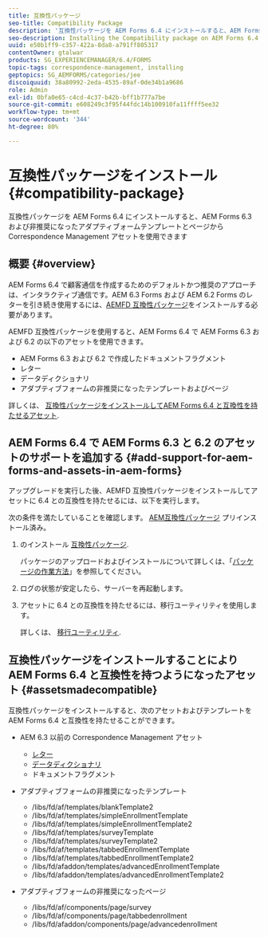 ```yaml
---
title: 互換性パッケージ
seo-title: Compatibility Package
description: '互換性パッケージを AEM Forms 6.4 にインストールすると、AEM Forms 6.3 および非推奨になったアダプティブォームテンプレートとページから Correspondence Management アセットを使用できます '
seo-description: Installing the Compatibility package on AEM Forms 6.4 allows you to use the Correspondence Management assets from AEM Forms 6.3 and deprecated adaptive forms templates and pages
uuid: e50b1ff9-c357-422a-8da8-a791ff805317
contentOwner: gtalwar
products: SG_EXPERIENCEMANAGER/6.4/FORMS
topic-tags: correspondence-management, installing
geptopics: SG_AEMFORMS/categories/jee
discoiquuid: 38a80992-2eda-4535-89af-0de34b1a9686
role: Admin
exl-id: 0bfa0e65-c4cd-4c37-b42b-bff1b777a7be
source-git-commit: e608249c3f95f44fdc14b100910fa11ffff5ee32
workflow-type: tm+mt
source-wordcount: '344'
ht-degree: 80%

---
```


# 互換性パッケージをインストール {#compatibility-package}

互換性パッケージを AEM Forms 6.4 にインストールすると、AEM Forms 6.3 および非推奨になったアダプティブォームテンプレートとページから Correspondence Management アセットを使用できます

## 概要 {#overview}

AEM Forms 6.4 で顧客通信を作成するためのデフォルトかつ推奨のアプローチは、インタラクティブ通信です。AEM 6.3 Forms および AEM 6.2 Forms のレターを引き続き使用するには、[AEMFD 互換性パッケージ](https://experienceleague.adobe.com/docs/experience-manager-release-information/aem-release-updates/forms-updates/aem-forms-releases.html)をインストールする必要があります。

AEMFD 互換性パッケージを使用すると、AEM Forms 6.4 で AEM Forms 6.3 および 6.2 の以下のアセットを使用できます。

* AEM Forms 6.3 および 6.2 で作成したドキュメントフラグメント
* レター
* データディクショナリ
* アダプティブフォームの非推奨になったテンプレートおよびページ

詳しくは、 [互換性パッケージをインストールしてAEM Forms 6.4 と互換性を持たせるアセット](/help/forms/using/compatibility-package.md#assetsmadecompatible).

## AEM Forms 6.4 で AEM Forms 6.3 と 6.2 のアセットのサポートを追加する {#add-support-for-aem-forms-and-assets-in-aem-forms}

アップグレードを実行した後、AEMFD 互換性パッケージをインストールしてアセットに 6.4 との互換性を持たせるには、以下を実行します。

次の条件を満たしていることを確認します。 [AEM互換性パッケージ](/help/sites-deploying/backward-compatibility.md) プリインストール済み。

1. のインストール [互換性パッケージ](https://experienceleague.adobe.com/docs/experience-manager-release-information/aem-release-updates/forms-updates/aem-forms-releases.html).

   パッケージのアップロードおよびインストールについて詳しくは、「[パッケージの作業方法](/help/sites-administering/package-manager.md)」を参照してください。

1. ログの状態が安定したら、サーバーを再起動します。
1. アセットに 6.4 との互換性を持たせるには、移行ユーティリティを使用します。

   詳しくは、 [移行ユーティリティ](/help/forms/using/migration-utility.md).

## 互換性パッケージをインストールすることにより AEM Forms 6.4 と互換性を持つようになったアセット {#assetsmadecompatible}

互換性パッケージをインストールすると、次のアセットおよびテンプレートをAEM Forms 6.4 と互換性を持たせることができます。

* AEM 6.3 以前の Correspondence Management アセット

   * [レター](/help/forms/using/create-letter.md)
   * [データディクショナリ](/help/forms/using/data-dictionary.md)
   * ドキュメントフラグメント

* アダプティブフォームの非推奨になったテンプレート

   * /libs/fd/af/templates/blankTemplate2
   * /libs/fd/af/templates/simpleEnrollmentTemplate
   * /libs/fd/af/templates/simpleEnrollmentTemplate2
   * /libs/fd/af/templates/surveyTemplate
   * /libs/fd/af/templates/surveyTemplate2
   * /libs/fd/af/templates/tabbedEnrollmentTemplate
   * /libs/fd/af/templates/tabbedEnrollmentTemplate2
   * /libs/fd/afaddon/templates/advancedEnrollmentTemplate
   * /libs/fd/afaddon/templates/advancedEnrollmentTemplate2

* アダプティブフォームの非推奨になったページ

   * /libs/fd/af/components/page/survey
   * /libs/fd/af/components/page/tabbedenrollment
   * /libs/fd/afaddon/components/page/advancedenrollment
